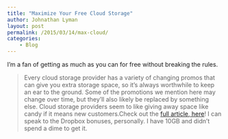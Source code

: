 ```yaml
---
title: "Maximize Your Free Cloud Storage"
author: Johnathan Lyman
layout: post
permalink: /2015/03/14/max-cloud/
categories:
    - Blog
---
```


I’m a fan of getting as much as you can for free without breaking the rules.

> Every cloud storage provider has a variety of changing promos that can give you extra storage space, so it’s always worthwhile to keep an ear to the ground. Some of the promotions we mention here may change over time, but they’ll also likely be replaced by something else. Cloud storage providers seem to like giving away space like candy if it means new customers.Check out the [full article, here](http://drippler.com/drip/how-maximize-your-free-storage-space-every-cloud-service)! I can speak to the Dropbox bonuses, personally. I have 10GB and didn’t spend a dime to get it.

